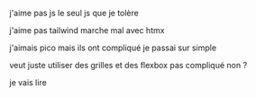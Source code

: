j'aime pas js
le seul js que je tolère

j'aime pas tailwind
marche mal avec htmx

j'aimais pico mais ils ont compliqué
je passai sur simple

veut juste utiliser des grilles et des flexbox
pas compliqué non ?

je vais lire
